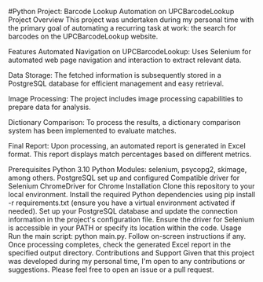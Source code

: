 #Python Project: Barcode Lookup Automation on UPCBarcodeLookup
Project Overview
This project was undertaken during my personal time with the primary goal of automating a recurring task at work: the search for barcodes on the UPCBarcodeLookup website.

Features
Automated Navigation on UPCBarcodeLookup: Uses Selenium for automated web page navigation and interaction to extract relevant data.

Data Storage: The fetched information is subsequently stored in a PostgreSQL database for efficient management and easy retrieval.

Image Processing: The project includes image processing capabilities to prepare data for analysis.

Dictionary Comparison: To process the results, a dictionary comparison system has been implemented to evaluate matches.

Final Report: Upon processing, an automated report is generated in Excel format. This report displays match percentages based on different metrics.

Prerequisites
Python 3.10
Python Modules: selenium, psycopg2, skimage, among others.
PostgreSQL set up and configured
Compatible driver for Selenium ChromeDriver for Chrome
Installation
Clone this repository to your local environment.
Install the required Python dependencies using pip install -r requirements.txt (ensure you have a virtual environment activated if needed).
Set up your PostgreSQL database and update the connection information in the project's configuration file.
Ensure the driver for Selenium is accessible in your PATH or specify its location within the code.
Usage
Run the main script: python main.py.
Follow on-screen instructions if any.
Once processing completes, check the generated Excel report in the specified output directory.
Contributions and Support
Given that this project was developed during my personal time, I'm open to any contributions or suggestions. Please feel free to open an issue or a pull request.
